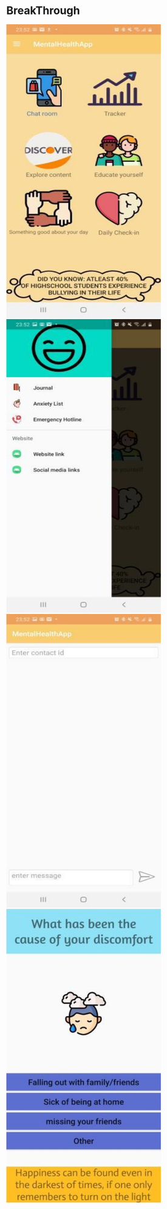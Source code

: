 # BreakThrough
<img src="https://github.com/taha5322/BreakThrough/blob/master/app/src/main/res/git-pics/homescreen.jpg" width="407.45" height="770" />                                 <img src="https://github.com/taha5322/BreakThrough/blob/master/app/src/main/res/git-pics/sideview.jpg" width="407.45" height="770" />
<img src="https://github.com/taha5322/BreakThrough/blob/master/app/src/main/res/git-pics/msg.jpg" width="407.45" height="770" />                        <img src="https://github.com/taha5322/BreakThrough/blob/master/app/src/main/res/git-pics/q2.jpg" width="407.45" height="770" /> 
